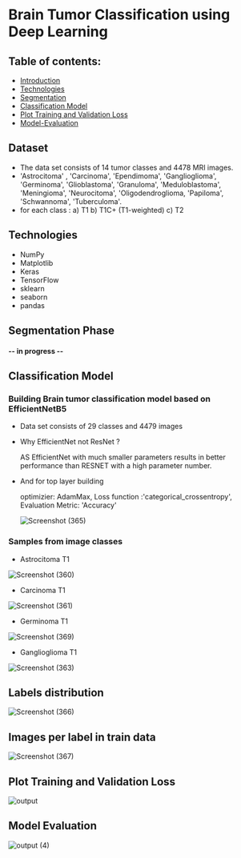 # Brain Tumor Classification using Deep Learning
## Table of contents:

- [Introduction](#dataset)
- [Technologies](#technologies)
- [Segmentation](#segmentation-phase)
- [Classification Model](#classification-model)
- [Plot Training and Validation Loss](#plot-training-and-validation-loss)
- [Model-Evaluation](#model-evaluation)

## Dataset 
- The data set consists of 14 tumor classes and 4478 MRI images. 
- 'Astrocitoma' , 'Carcinoma', 'Ependimoma', 'Ganglioglioma', 'Germinoma', 'Glioblastoma', 'Granuloma', 'Meduloblastoma', 'Meningioma', 'Neurocitoma', 'Oligodendroglioma, 'Papiloma', 'Schwannoma', 'Tuberculoma'.
- for each class :
  a) T1
  b) T1C+ (T1-weighted)
  c) T2
  
## Technologies
- NumPy
- Matplotlib
- Keras
- TensorFlow
- sklearn
- seaborn
- pandas

## Segmentation Phase
#### -- in progress --

## Classification Model
### Building Brain tumor classification model based on EfficientNetB5
- Data set consists of 29 classes and 4479 images 
- Why EfficientNet not ResNet ?

  AS EfficientNet with much smaller parameters results in better performance than RESNET with a high parameter number.
- And for top layer building

  optimizier: AdamMax, Loss function :'categorical_crossentropy', Evaluation Metric: 'Accuracy' 
  
  ![Screenshot (365)](https://user-images.githubusercontent.com/85830264/230723564-77bd23f4-2fe8-4fdd-89f1-e538c7a563d1.png)

### Samples from image classes
- Astrocitoma T1

![Screenshot (360)](https://user-images.githubusercontent.com/85830264/230207529-0137a3e4-544a-452e-9d0c-d9d692475859.png)




- Carcinoma T1

![Screenshot (361)](https://user-images.githubusercontent.com/85830264/230207590-7c59e0c5-7057-41fc-8de9-54cd09307124.png)




- Germinoma T1

![Screenshot (369)](https://user-images.githubusercontent.com/85830264/230723285-b3379e2a-04ed-473b-8857-ca419fa10638.png)




- Ganglioglioma T1 

![Screenshot (363)](https://user-images.githubusercontent.com/85830264/230207787-c451c189-f672-479b-804c-5133cf94bfb9.png)


## Labels distribution
![Screenshot (366)](https://user-images.githubusercontent.com/85830264/230722613-51631f6a-f372-4f7f-88a3-dc9348226dcd.png)

## Images per label in train data
![Screenshot (367)](https://user-images.githubusercontent.com/85830264/230722803-35501f93-8ce3-49b0-891e-0d1eb4acd73d.png)



## Plot Training and Validation Loss
![output](https://user-images.githubusercontent.com/85830264/231580173-62dbf185-c4c1-4a94-ae16-403b8e9983b2.png)


## Model Evaluation
![output (4)](https://user-images.githubusercontent.com/85830264/233827043-892862ab-2fc4-4d78-94c1-5aeaedfb13a2.png)




